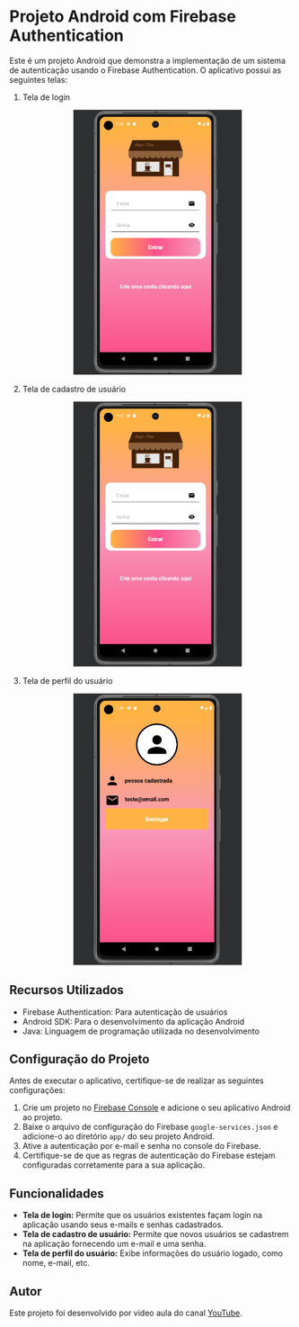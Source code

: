# Projeto Android com Firebase Authentication

Este é um projeto Android que demonstra a implementação de um sistema de autenticação usando o Firebase Authentication. O aplicativo possui as seguintes telas:

1. Tela de login
   <p align="center">
     <img width="300" src="img/tela de login.png" alt="Tela de login">
   </p>
3. Tela de cadastro de usuário
   <p align="center">
     <img width="300" src="img/tela de login.png" alt="Tela de cadastro">
   </p>
5. Tela de perfil do usuário
   <p align="center">
     <img width="300" src="img/tela de perfil.png" alt="Tela de perfil">
   </p>

## Recursos Utilizados

- Firebase Authentication: Para autenticação de usuários
- Android SDK: Para o desenvolvimento da aplicação Android
- Java: Linguagem de programação utilizada no desenvolvimento

## Configuração do Projeto

Antes de executar o aplicativo, certifique-se de realizar as seguintes configurações:

1. Crie um projeto no [Firebase Console](https://console.firebase.google.com/) e adicione o seu aplicativo Android ao projeto.
2. Baixe o arquivo de configuração do Firebase `google-services.json` e adicione-o ao diretório `app/` do seu projeto Android.
3. Ative a autenticação por e-mail e senha no console do Firebase.
4. Certifique-se de que as regras de autenticação do Firebase estejam configuradas corretamente para a sua aplicação.

## Funcionalidades

- **Tela de login:** Permite que os usuários existentes façam login na aplicação usando seus e-mails e senhas cadastrados.
- **Tela de cadastro de usuário:** Permite que novos usuários se cadastrem na aplicação fornecendo um e-mail e uma senha.
- **Tela de perfil do usuário:** Exibe informações do usuário logado, como nome, e-mail, etc.

## Autor

Este projeto foi desenvolvido por video aula do canal [YouTube](https://www.youtube.com/@StackMobile).
